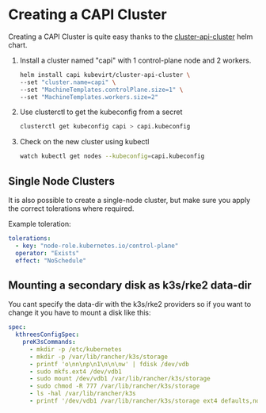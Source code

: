 # Creating a CAPI Cluster

Creating a CAPI Cluster is quite easy thanks to the [cluster-api-cluster](https://github.com/cloudymax/kubevirt-community-stack/tree/main/charts/capi-cluster) helm chart.

1. Install a cluster named "capi" with 1 control-plane node and 2 workers.

	```bash
	helm install capi kubevirt/cluster-api-cluster \
	--set "cluster.name=capi" \
	--set "MachineTemplates.controlPlane.size=1" \
	--set "MachineTemplates.workers.size=2"
	```

2. Use clusterctl to get the kubeconfig from a secret

	```bash
	clusterctl get kubeconfig capi > capi.kubeconfig
	```

3. Check on the new cluster using kubectl

	```bash
	watch kubectl get nodes --kubeconfig=capi.kubeconfig
	```

## Single Node Clusters

It is also possible to create a single-node cluster, but make sure you apply the correct tolerations where required. 

Example toleration:

```yaml
tolerations:
  - key: "node-role.kubernetes.io/control-plane"
  operator: "Exists"
  effect: "NoSchedule"
```

## Mounting a secondary disk as k3s/rke2 data-dir

You cant specify the data-dir with the k3s/rke2 providers so if you want to change it you have to mount a disk like this:

```yaml
spec:
  kthreesConfigSpec:
    preK3sCommands:
      - mkdir -p /etc/kubernetes
      - mkdir -p /var/lib/rancher/k3s/storage
      - printf 'o\nn\np\n1\n\n\nw' | fdisk /dev/vdb
      - sudo mkfs.ext4 /dev/vdb1
      - sudo mount /dev/vdb1 /var/lib/rancher/k3s/storage
      - sudo chmod -R 777 /var/lib/rancher/k3s/storage
      - ls -hal /var/lib/rancher/k3s
      - printf '/dev/vdb1 /var/lib/rancher/k3s/storage ext4 defaults,nofail,discard 0 0' >> /etc/fstab
```
